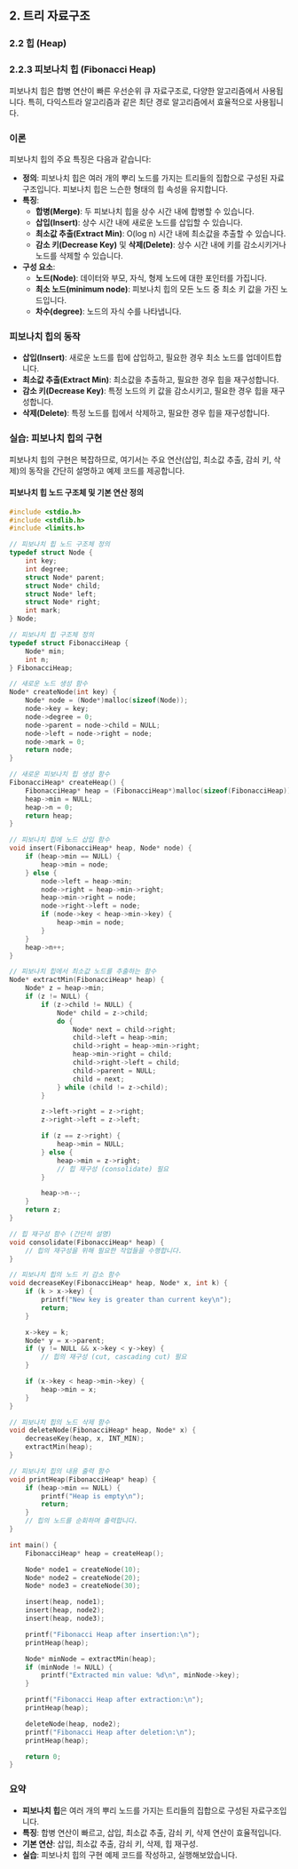 ## 2. 트리 자료구조

### 2.2 힙 (Heap)

### 2.2.3 피보나치 힙 (Fibonacci Heap)

피보나치 힙은 합병 연산이 빠른 우선순위 큐 자료구조로, 다양한 알고리즘에서 사용됩니다. 특히, 다익스트라 알고리즘과 같은 최단 경로 알고리즘에서 효율적으로 사용됩니다.

### 이론

피보나치 힙의 주요 특징은 다음과 같습니다:

- **정의**: 피보나치 힙은 여러 개의 뿌리 노드를 가지는 트리들의 집합으로 구성된 자료구조입니다. 피보나치 힙은 느슨한 형태의 힙 속성을 유지합니다.
- **특징**:
  - **합병(Merge)**: 두 피보나치 힙을 상수 시간 내에 합병할 수 있습니다.
  - **삽입(Insert)**: 상수 시간 내에 새로운 노드를 삽입할 수 있습니다.
  - **최소값 추출(Extract Min)**: O(log n) 시간 내에 최소값을 추출할 수 있습니다.
  - **감소 키(Decrease Key)** 및 **삭제(Delete)**: 상수 시간 내에 키를 감소시키거나 노드를 삭제할 수 있습니다.
- **구성 요소**:
  - **노드(Node)**: 데이터와 부모, 자식, 형제 노드에 대한 포인터를 가집니다.
  - **최소 노드(minimum node)**: 피보나치 힙의 모든 노드 중 최소 키 값을 가진 노드입니다.
  - **차수(degree)**: 노드의 자식 수를 나타냅니다.

### 피보나치 힙의 동작

- **삽입(Insert)**: 새로운 노드를 힙에 삽입하고, 필요한 경우 최소 노드를 업데이트합니다.
- **최소값 추출(Extract Min)**: 최소값을 추출하고, 필요한 경우 힙을 재구성합니다.
- **감소 키(Decrease Key)**: 특정 노드의 키 값을 감소시키고, 필요한 경우 힙을 재구성합니다.
- **삭제(Delete)**: 특정 노드를 힙에서 삭제하고, 필요한 경우 힙을 재구성합니다.

### 실습: 피보나치 힙의 구현

피보나치 힙의 구현은 복잡하므로, 여기서는 주요 연산(삽입, 최소값 추출, 감쇠 키, 삭제)의 동작을 간단히 설명하고 예제 코드를 제공합니다.

#### 피보나치 힙 노드 구조체 및 기본 연산 정의

```c
#include <stdio.h>
#include <stdlib.h>
#include <limits.h>

// 피보나치 힙 노드 구조체 정의
typedef struct Node {
    int key;
    int degree;
    struct Node* parent;
    struct Node* child;
    struct Node* left;
    struct Node* right;
    int mark;
} Node;

// 피보나치 힙 구조체 정의
typedef struct FibonacciHeap {
    Node* min;
    int n;
} FibonacciHeap;

// 새로운 노드 생성 함수
Node* createNode(int key) {
    Node* node = (Node*)malloc(sizeof(Node));
    node->key = key;
    node->degree = 0;
    node->parent = node->child = NULL;
    node->left = node->right = node;
    node->mark = 0;
    return node;
}

// 새로운 피보나치 힙 생성 함수
FibonacciHeap* createHeap() {
    FibonacciHeap* heap = (FibonacciHeap*)malloc(sizeof(FibonacciHeap));
    heap->min = NULL;
    heap->n = 0;
    return heap;
}

// 피보나치 힙에 노드 삽입 함수
void insert(FibonacciHeap* heap, Node* node) {
    if (heap->min == NULL) {
        heap->min = node;
    } else {
        node->left = heap->min;
        node->right = heap->min->right;
        heap->min->right = node;
        node->right->left = node;
        if (node->key < heap->min->key) {
            heap->min = node;
        }
    }
    heap->n++;
}

// 피보나치 힙에서 최소값 노드를 추출하는 함수
Node* extractMin(FibonacciHeap* heap) {
    Node* z = heap->min;
    if (z != NULL) {
        if (z->child != NULL) {
            Node* child = z->child;
            do {
                Node* next = child->right;
                child->left = heap->min;
                child->right = heap->min->right;
                heap->min->right = child;
                child->right->left = child;
                child->parent = NULL;
                child = next;
            } while (child != z->child);
        }

        z->left->right = z->right;
        z->right->left = z->left;

        if (z == z->right) {
            heap->min = NULL;
        } else {
            heap->min = z->right;
            // 힙 재구성 (consolidate) 필요
        }

        heap->n--;
    }
    return z;
}

// 힙 재구성 함수 (간단히 설명)
void consolidate(FibonacciHeap* heap) {
    // 힙의 재구성을 위해 필요한 작업들을 수행합니다.
}

// 피보나치 힙의 노드 키 감소 함수
void decreaseKey(FibonacciHeap* heap, Node* x, int k) {
    if (k > x->key) {
        printf("New key is greater than current key\n");
        return;
    }

    x->key = k;
    Node* y = x->parent;
    if (y != NULL && x->key < y->key) {
        // 힙의 재구성 (cut, cascading cut) 필요
    }

    if (x->key < heap->min->key) {
        heap->min = x;
    }
}

// 피보나치 힙의 노드 삭제 함수
void deleteNode(FibonacciHeap* heap, Node* x) {
    decreaseKey(heap, x, INT_MIN);
    extractMin(heap);
}

// 피보나치 힙의 내용 출력 함수
void printHeap(FibonacciHeap* heap) {
    if (heap->min == NULL) {
        printf("Heap is empty\n");
        return;
    }
    // 힙의 노드를 순회하며 출력합니다.
}

int main() {
    FibonacciHeap* heap = createHeap();

    Node* node1 = createNode(10);
    Node* node2 = createNode(20);
    Node* node3 = createNode(30);

    insert(heap, node1);
    insert(heap, node2);
    insert(heap, node3);

    printf("Fibonacci Heap after insertion:\n");
    printHeap(heap);

    Node* minNode = extractMin(heap);
    if (minNode != NULL) {
        printf("Extracted min value: %d\n", minNode->key);
    }

    printf("Fibonacci Heap after extraction:\n");
    printHeap(heap);

    deleteNode(heap, node2);
    printf("Fibonacci Heap after deletion:\n");
    printHeap(heap);

    return 0;
}
```

### 요약

- **피보나치 힙**은 여러 개의 뿌리 노드를 가지는 트리들의 집합으로 구성된 자료구조입니다.
- **특징**: 합병 연산이 빠르고, 삽입, 최소값 추출, 감쇠 키, 삭제 연산이 효율적입니다.
- **기본 연산**: 삽입, 최소값 추출, 감쇠 키, 삭제, 힙 재구성.
- **실습**: 피보나치 힙의 구현 예제 코드를 작성하고, 실행해보았습니다.
